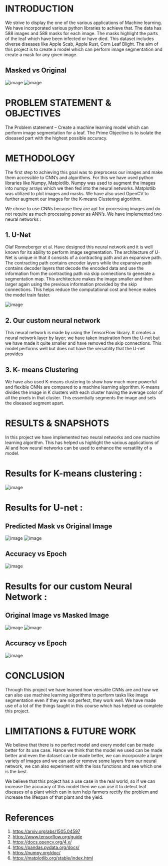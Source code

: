 # INTRODUCTION
We strive to display the one of the various applications of Machine learning. We have incorporated various python libraries to achieve that. The data has 588 images and 588 masks for each image. The masks highlight the parts of the leaf which have been infected or have died. This dataset includes diverse diseases like Apple Scab, Apple Rust, Corn Leaf Blight. The aim of this project is to create a model which can perform image segmentation and create a mask for any given image.

## Masked                             vs                           Original

![image](https://github.com/Apetun/Leaf-disease-segmentation-using-Unet/assets/114131523/c7d297b2-ef35-4c77-ad4b-b520bc0e1250)
![image](https://github.com/Apetun/Leaf-disease-segmentation-using-Unet/assets/114131523/ab7f88c0-cf77-4e11-afc9-e6455c6c5bdd)

# PROBLEM STATEMENT & OBJECTIVES
The Problem statement – Create a machine learning model which can perform image segmentation for a leaf.
The Prime Objective is to isolate the diseased part with the highest possible accuracy.

# METHODOLOGY
The first step to achieving this goal was to preprocess our images and make them accessible to CNN’s and algorithms. For this we have used python libraries like Numpy, Matplotlib. Numpy was used to augment the images into numpy arrays which we then fed into the neural networks. Matplotlib was utilized to plot images and masks. We have also used OpenCV to further augment our images for the K-means Clustering algorithm.

We chose to use CNNs because they are apt for processing images and do not require as much processing power as ANN’s. We have implemented two neural networks : 

## 1. U-Net 

Olaf Ronneberger et al. Have designed this neural network and it is well known for its ability to perform image segmentation.
The architecture of U-Net is unique in that it consists of a contracting path and an expansive path. The contracting path contains encoder layers while the expansive path contains decoder layers that decode the encoded data and use the information from the contracting path via skip connections to generate a segmentation map.
This architecture makes the image smaller and then larger again using the previous information provided by the skip connections. This helps reduce the computational cost and hence makes the model train faster.

![image](https://github.com/Apetun/Leaf-disease-segmentation-using-Unet/assets/114131523/9cbb2677-bf72-4048-8e09-eb42facccf55)

## 2.	Our custom neural network

This neural network is made by using the TensorFlow library. It creates a neural network layer by layer; we have taken inspiration from the U-net but we have made it quite smaller and have removed the skip connections. This model performs well but does not have the versatility that the U-net provides

## 3. K- means Clustering
We have also used K-means clustering to show how much more powerful and flexible CNNs are compared to a machine learning algorithm. K-means divides the image in K clusters with each cluster having the average color of all the pixels in that cluster. This essentially segments the image and sets the diseased segment apart.

# RESULTS & SNAPSHOTS

In this project we have implemented two neural networks and one machine learning algorithm. This has helped us highlight the various applications of AI and how neural networks can be used to enhance the versatility of a model.

# Results for K-means clustering :
![image](https://github.com/Apetun/Leaf-disease-segmentation-using-Unet/assets/114131523/d4a0ea09-b78d-4b48-9ce9-8b1c2d661330)

# Results for U-net :
## Predicted Mask               vs           Original Image
![image](https://github.com/Apetun/Leaf-disease-segmentation-using-Unet/assets/114131523/8eba839d-7226-4506-bc9f-99fa771e900c)
![image](https://github.com/Apetun/Leaf-disease-segmentation-using-Unet/assets/114131523/c8f53843-f853-49a3-9635-f586a60f3dad)
## Accuracy       vs        Epoch
![image](https://github.com/Apetun/Leaf-disease-segmentation-using-Unet/assets/114131523/494773c6-0781-4101-a951-aee86a7347a0)
# Results for our custom Neural Network :
## Original Image                  vs                        Masked Image
![image](https://github.com/Apetun/Leaf-disease-segmentation-using-Unet/assets/114131523/4651d24c-080d-46f5-b01c-d340aa8a559c)
![image](https://github.com/Apetun/Leaf-disease-segmentation-using-Unet/assets/114131523/525ad809-af99-42b1-ba68-f6916ce956a3)
## Accuracy       vs        Epoch
![image](https://github.com/Apetun/Leaf-disease-segmentation-using-Unet/assets/114131523/e4a0c564-b3af-4f5d-b40e-816c9409cd93)
# CONCLUSION
Through this project we have learned how versatile CNNs are and how we can also use machine learning algorithms to perform tasks like image segmentation even if they are not perfect, they work well. We have made use of a lot of the things taught in this course which has helped us complete this project.
# LIMITATIONS & FUTURE WORK
We believe that there is no perfect model and every model can be made better for its use case. Hance we think that the model we used can be made better and even the dataset can be made better, we can incorporate a larger variety of images and we can add or remove some layers from our neural network, we can also experiment with the loss functions and see which one is the best. 

We believe that this project has a use case in the real world, so if we can increase the accuracy of this model then we can use it to detect leaf diseases of a plant which can in turn help farmers rectify the problem and increase the lifespan of that plant and the yield.

# References
1. https://arxiv.org/abs/1505.04597
2. https://www.tensorflow.org/guide
3. https://docs.opencv.org/4.x/
4. https://pandas.pydata.org/docs/
5. https://numpy.org/doc/
6. https://matplotlib.org/stable/index.html











